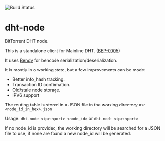 ![Build Status](https://github.com/nemasu/dht-node/actions/workflows/rust.yml/badge.svg)

# dht-node
BitTorrent DHT node.

This is a standalone client for Mainline DHT. ([BEP-0005](https://www.bittorrent.org/beps/bep_0005.html))

It uses [Bendy](https://github.com/P3KI/bendy) for bencode serialization/deserialization.

It is mostly in a working state, but a few improvements can be made:
- Better info_hash tracking.
- Transaction ID confirmation.
- Old/stale node storage.
- IPV6 support

The routing table is stored in a JSON file in the working directory as: `<node_id_in_hex>.json`

Usage:
`dht-node <ip>:<port> <node_id>`
or
`dht-node <ip>:<port>`

If no node_id is provided, the working directory will be searched for a JSON file to use, if none are found a new node_id will be generated.
